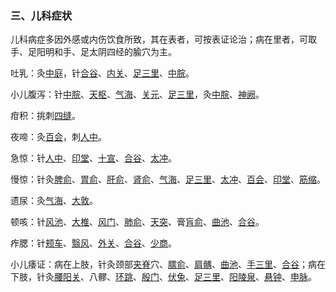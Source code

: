 ### 三、儿科症状

儿科病症多因外感或内伤饮食所致，其在表者，可按表证论治；病在里者，可取手、足阳明和手、足太阴四经的腧穴为主。

吐乳：灸[中庭](https://www.gmzyjc.com/read/zjs/zjs3.2.1-0.1.1.3.15.md)，针[合谷](https://www.gmzyjc.com/read/zjs/zjs3.1.1-3-0.1.2.3.4.md)、[内关](https://www.gmzyjc.com/read/zjs/zjs3.1.9-12-0.0.1.3.6.md)、[足三里](https://www.gmzyjc.com/read/zjs/zjs3.1.1-3-0.1.3.3.36.md)、[中脘](https://www.gmzyjc.com/read/zjs/zjs3.2.1-0.1.1.3.11.md)。

小儿腹泻：针[中脘](https://www.gmzyjc.com/read/zjs/zjs3.2.1-0.1.1.3.11.md)、[天枢](https://www.gmzyjc.com/read/zjs/zjs3.1.1-3-0.1.3.3.25.md)、[气海](https://www.gmzyjc.com/read/zjs/zjs3.2.1-0.1.1.3.6.md)、[关元](https://www.gmzyjc.com/read/zjs/zjs3.2.1-0.1.1.3.4.md)、[足三里](https://www.gmzyjc.com/read/zjs/zjs3.1.1-3-0.1.3.3.36.md)，灸[中脘](https://www.gmzyjc.com/read/zjs/zjs3.2.1-0.1.1.3.11.md)、[神阙](https://www.gmzyjc.com/read/zjs/zjs3.2.1-0.1.1.3.7.md)。

疳积：挑刺[四缝](https://www.gmzyjc.com/read/zjs/zjs3.4-0.1.4.2.0.md)。

夜啼：灸[百会](https://www.gmzyjc.com/read/zjs/zjs3.2.2-0.0.1.3.20.md)，刺[人中](https://www.gmzyjc.com/read/zjs/zjs3.2.2-0.0.1.3.26.md)。

急惊：针[人中](https://www.gmzyjc.com/read/zjs/zjs3.2.2-0.0.1.3.26.md)、[印堂](https://www.gmzyjc.com/read/zjs/zjs3.4-0.1.1.2.0.md)、[十宣](https://www.gmzyjc.com/read/zjs/zjs3.4-0.1.4.1.0.md)、[合谷](https://www.gmzyjc.com/read/zjs/zjs3.1.1-3-0.1.2.3.4.md)、[太冲](https://www.gmzyjc.com/read/zjs/zjs3.1.9-12-0.0.4.3.3.md)。

慢惊：针灸[脾俞](https://www.gmzyjc.com/read/zjs/zjs3.1.7-8-0.0.1.3.20.md)、[胃俞](https://www.gmzyjc.com/read/zjs/zjs3.1.7-8-0.0.1.3.21.md)、[肝俞](https://www.gmzyjc.com/read/zjs/zjs3.1.7-8-0.0.1.3.18.md)、[肾俞](https://www.gmzyjc.com/read/zjs/zjs3.1.7-8-0.0.1.3.23.md)、[气海](https://www.gmzyjc.com/read/zjs/zjs3.2.1-0.1.1.3.6.md)、[足三里](https://www.gmzyjc.com/read/zjs/zjs3.1.1-3-0.1.3.3.36.md)、[太冲](https://www.gmzyjc.com/read/zjs/zjs3.1.9-12-0.0.4.3.3.md)、[百会](https://www.gmzyjc.com/read/zjs/zjs3.2.2-0.0.1.3.20.md)、[印堂](https://www.gmzyjc.com/read/zjs/zjs3.4-0.1.1.2.0.md)、[筋缩](https://www.gmzyjc.com/read/zjs/zjs3.2.2-0.0.1.3.8.md)。

遗尿：灸[气海](https://www.gmzyjc.com/read/zjs/zjs3.2.1-0.1.1.3.6.md)、[大敦](https://www.gmzyjc.com/read/zjs/zjs3.1.9-12-0.0.4.3.1.md)。

顿咳：针[风池](https://www.gmzyjc.com/read/zjs/zjs3.1.9-12-0.0.3.3.20.md)、[大椎](https://www.gmzyjc.com/read/zjs/zjs3.2.2-0.0.1.3.14.md)、[风门](https://www.gmzyjc.com/read/zjs/zjs3.1.7-8-0.0.1.3.12.md)、[肺俞](https://www.gmzyjc.com/read/zjs/zjs3.1.7-8-0.0.1.3.13.md)、[天突](https://www.gmzyjc.com/read/zjs/zjs3.2.1-0.1.1.3.20.1.md)、膏[肓俞](https://www.gmzyjc.com/read/zjs/zjs3.1.7-8-0.0.2.3.16.md)、[曲池](https://www.gmzyjc.com/read/zjs/zjs3.1.1-3-0.1.2.3.11.md)、[合谷](https://www.gmzyjc.com/read/zjs/zjs3.1.1-3-0.1.2.3.4.md)。

痄腮：针[颊车](https://www.gmzyjc.com/read/zjs/zjs3.1.1-3-0.1.3.3.6.md)、[翳风](https://www.gmzyjc.com/read/zjs/zjs3.1.9-12-0.0.2.3.17.md)、[外关](https://www.gmzyjc.com/read/zjs/zjs3.1.9-12-0.0.2.3.5.md)、[合谷](https://www.gmzyjc.com/read/zjs/zjs3.1.1-3-0.1.2.3.4.md)、[少商](https://www.gmzyjc.com/read/zjs/zjs3.1.1-3-0.1.1.3.10.1.md)。

小儿痿证：病在上肢，针灸颈部[夹脊](https://www.gmzyjc.com/read/zjs/zjs3.4-0.1.2.4.0.md)穴、[臑俞](https://www.gmzyjc.com/read/zjs/zjs3.1.4-6-0.0.3.3.10.md)、[肩髃](https://www.gmzyjc.com/read/zjs/zjs3.1.1-3-0.1.2.3.15.md)、[曲池](https://www.gmzyjc.com/read/zjs/zjs3.1.1-3-0.1.2.3.11.md)、[手三里](https://www.gmzyjc.com/read/zjs/zjs3.1.1-3-0.1.2.3.10.md)、[合谷](https://www.gmzyjc.com/read/zjs/zjs3.1.1-3-0.1.2.3.4.md)；病在下肢，针灸[腰阳关](https://www.gmzyjc.com/read/zjs/zjs3.2.2-0.0.1.3.3.md)、八髎、[环跳](https://www.gmzyjc.com/read/zjs/zjs3.1.9-12-0.0.3.3.30.md)、[殷门](https://www.gmzyjc.com/read/zjs/zjs3.1.7-8-0.0.1.3.37.md)、[伏兔](https://www.gmzyjc.com/read/zjs/zjs3.1.1-3-0.1.3.3.32.md)、[足三里](https://www.gmzyjc.com/read/zjs/zjs3.1.1-3-0.1.3.3.36.md)、[阳陵泉](https://www.gmzyjc.com/read/zjs/zjs3.1.9-12-0.0.3.3.34.md)、[悬钟](https://www.gmzyjc.com/read/zjs/zjs3.1.9-12-0.0.3.3.39.md)、[申脉](https://www.gmzyjc.com/read/zjs/zjs3.1.7-8-0.0.1.3.62.md)。
